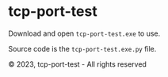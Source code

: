# tcp-port-test

Download and open ``tcp-port-test.exe`` to use.

Source code is the ``tcp-port-test.exe.py`` file.

© 2023, tcp-port-test - All rights reserved
